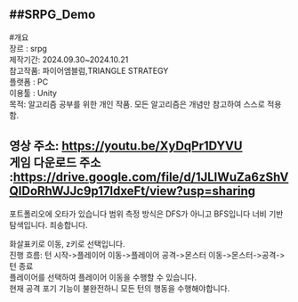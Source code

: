 ##SRPG_Demo
--
#개요  
장르 : srpg  
제작기간: 2024.09.30~2024.10.21  
참고작품: 파이어엠블럼,TRIANGLE STRATEGY   
플랫폼 : PC  
이용툴 : Unity   
목적: 알고리즘 공부를 위한 개인 작품. 모든 알고리즘은 개념만 참고하여 스스로 적용함.  

영상 주소: <https://youtu.be/XyDqPr1DYVU>  
게임 다운로드 주소 :<https://drive.google.com/file/d/1JLIWuZa6zShVQIDoRhWJJc9p17ldxeFt/view?usp=sharing>  
---
포트폴리오에 오타가 있습니다 범위 측정 방식은 DFS가 아니고 BFS입니다 너비 기반 탐색입니다. 죄송합니다.   

화살표키로 이동, z키로 선택입니다.  
진행 흐름: 턴 시작->플레이어 이동->플레이어 공격->몬스터 이동->몬스터->공격->턴 종료  
플레이어를 선택하여 플레이어 이동을 수행할 수 있습니다.  
현재 공격 포기 기능이 불완전하니 모든 턴의 행동을 수행해야합니다.  
